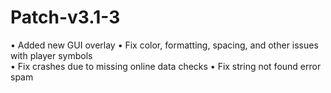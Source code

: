 # Patch-v3.1-3
• Added new GUI overlay
• Fix color, formatting, spacing, and other issues with player symbols                                                                           
• Fix crashes due to missing online data checks
• Fix string not found error spam

